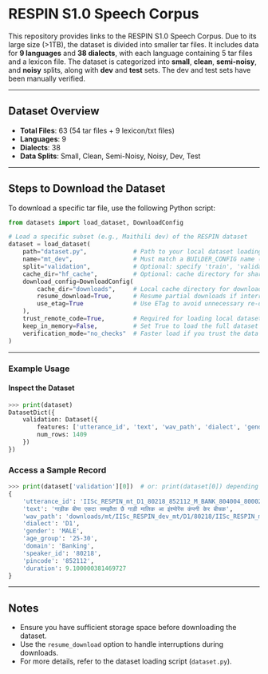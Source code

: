 # RESPIN S1.0 Speech Corpus

This repository provides links to the RESPIN S1.0 Speech Corpus. Due to its large size (>1TB), the dataset is divided into smaller tar files. It includes data for **9 languages** and **38 dialects**, with each language containing 5 tar files and a lexicon file. The dataset is categorized into **small**, **clean**, **semi-noisy**, and **noisy** splits, along with **dev** and **test** sets. The dev and test sets have been manually verified.

---

## Dataset Overview

- **Total Files**: 63 (54 tar files + 9 lexicon/txt files)
- **Languages**: 9
- **Dialects**: 38
- **Data Splits**: Small, Clean, Semi-Noisy, Noisy, Dev, Test

---

## Steps to Download the Dataset

To download a specific tar file, use the following Python script:

```python
from datasets import load_dataset, DownloadConfig

# Load a specific subset (e.g., Maithili dev) of the RESPIN dataset
dataset = load_dataset(
	path="dataset.py",             # Path to your local dataset loading script
	name="mt_dev",                 # Must match a BUILDER_CONFIG name (e.g., "mt_dev", "bh_train_clean", etc.)
	split="validation",            # Optional: specify 'train', 'validation', or 'test'
	cache_dir="hf_cache",          # Optional: cache directory for shared use across projects
	download_config=DownloadConfig(
		cache_dir="downloads",     # Local cache directory for downloaded .tar.gz files
		resume_download=True,      # Resume partial downloads if interrupted
		use_etag=True              # Use ETag to avoid unnecessary re-downloads
	),
	trust_remote_code=True,        # Required for loading local dataset.py
	keep_in_memory=False,          # Set True to load the full dataset into memory (default False)
	verification_mode="no_checks"  # Faster load if you trust the data
)
```

---

### Example Usage

#### Inspect the Dataset
```python
>>> print(dataset)
DatasetDict({
	validation: Dataset({
		features: ['utterance_id', 'text', 'wav_path', 'dialect', 'gender', 'age_group', 'domain', 'speaker_id', 'pincode', 'duration'],
		num_rows: 1409
	})
})
```

### Access a Sample Record
```python
>>> print(dataset['validation'][0])  # or: print(dataset[0]) depending on split format
{
	'utterance_id': 'IISc_RESPIN_mt_D1_80218_852112_M_BANK_804004_80002378',
	'text': 'गाड़ीक बीमा एकटा समझौता छै गाड़ी मालिक आ इंश्योरेंस कंपनी केर बीचक',
	'wav_path': 'downloads/mt/IISc_RESPIN_dev_mt/D1/80218/IISc_RESPIN_mt_D1_80218_852112_M_BANK_804004_80002378.wav',
	'dialect': 'D1',
	'gender': 'MALE',
	'age_group': '25-30',
	'domain': 'Banking',
	'speaker_id': '80218',
	'pincode': '852112',
	'duration': 9.100000381469727
}
```

---

## Notes

- Ensure you have sufficient storage space before downloading the dataset.
- Use the `resume_download` option to handle interruptions during downloads.
- For more details, refer to the dataset loading script (`dataset.py`).
